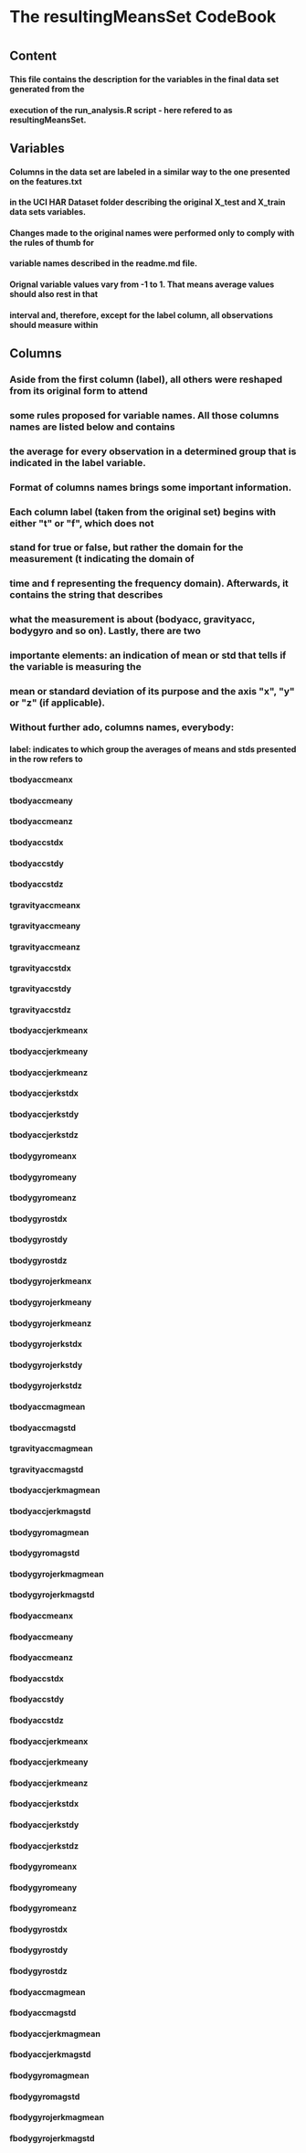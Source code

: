# The resultingMeansSet CodeBook
#
## Content
#### This file contains the description for the variables in the final data set generated from the
#### execution of the run_analysis.R script - here refered to as resultingMeansSet.
##
## Variables
#### Columns in the data set are labeled in a similar way to the one presented on the features.txt 
#### in the UCI HAR Dataset folder describing the original X_test and X_train data sets variables.
#### Changes made to the original names were performed only to comply with the rules of thumb for
#### variable names described in the readme.md file.
#### Orignal variable values vary from -1 to 1. That means average values should also rest in that
#### interval and, therefore, except for the label column, all observations should measure within 
##
## Columns
### Aside from the first column (label), all others were reshaped from its original form to attend
### some rules proposed for variable names. All those columns names are listed below and contains
### the average for every observation in a determined group that is indicated in the label variable.
### 
### Format of columns names brings some important information.
### Each column label (taken from the original set) begins with either "t" or "f", which does not 
### stand for true or false, but rather the domain for the measurement (t indicating the domain of 
### time and f representing the frequency domain). Afterwards, it contains the string that describes
### what the measurement is about (bodyacc, gravityacc, bodygyro and so on). Lastly, there are two
### importante elements: an indication of mean or std that tells if the variable is measuring the
### mean or standard deviation of its purpose and the axis "x", "y" or "z" (if applicable). 
###
### Without further ado, columns names, everybody:
#### label: indicates to which group the averages of means and stds presented in the row refers to
#### tbodyaccmeanx
#### tbodyaccmeany
#### tbodyaccmeanz
#### tbodyaccstdx
#### tbodyaccstdy
#### tbodyaccstdz
#### tgravityaccmeanx
#### tgravityaccmeany
#### tgravityaccmeanz
#### tgravityaccstdx
#### tgravityaccstdy
#### tgravityaccstdz
#### tbodyaccjerkmeanx
#### tbodyaccjerkmeany
#### tbodyaccjerkmeanz
#### tbodyaccjerkstdx
#### tbodyaccjerkstdy
#### tbodyaccjerkstdz
#### tbodygyromeanx
#### tbodygyromeany
#### tbodygyromeanz
#### tbodygyrostdx
#### tbodygyrostdy
#### tbodygyrostdz
#### tbodygyrojerkmeanx
#### tbodygyrojerkmeany
#### tbodygyrojerkmeanz
#### tbodygyrojerkstdx
#### tbodygyrojerkstdy
#### tbodygyrojerkstdz
#### tbodyaccmagmean
#### tbodyaccmagstd
#### tgravityaccmagmean
#### tgravityaccmagstd
#### tbodyaccjerkmagmean
#### tbodyaccjerkmagstd
#### tbodygyromagmean
#### tbodygyromagstd
#### tbodygyrojerkmagmean
#### tbodygyrojerkmagstd
#### fbodyaccmeanx
#### fbodyaccmeany
#### fbodyaccmeanz
#### fbodyaccstdx
#### fbodyaccstdy
#### fbodyaccstdz
#### fbodyaccjerkmeanx
#### fbodyaccjerkmeany
#### fbodyaccjerkmeanz
#### fbodyaccjerkstdx
#### fbodyaccjerkstdy
#### fbodyaccjerkstdz
#### fbodygyromeanx
#### fbodygyromeany
#### fbodygyromeanz
#### fbodygyrostdx
#### fbodygyrostdy
#### fbodygyrostdz
#### fbodyaccmagmean
#### fbodyaccmagstd
#### fbodyaccjerkmagmean
#### fbodyaccjerkmagstd
#### fbodygyromagmean
#### fbodygyromagstd
#### fbodygyrojerkmagmean
#### fbodygyrojerkmagstd
